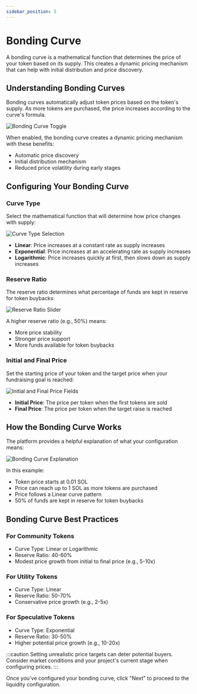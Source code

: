```yaml
---
sidebar_position: 5
---
```


# Bonding Curve

A bonding curve is a mathematical function that determines the price of your token based on its supply. This creates a dynamic pricing mechanism that can help with initial distribution and price discovery.

## Understanding Bonding Curves

Bonding curves automatically adjust token prices based on the token's supply. As more tokens are purchased, the price increases according to the curve's formula.

![Bonding Curve Toggle](https://fastly.picsum.photos/id/237/200/300.jpg?hmac=TmmQSbShHz9CdQm0NkEjx1Dyh_Y984R9LpNrpvH2D_U)

When enabled, the bonding curve creates a dynamic pricing mechanism with these benefits:
- Automatic price discovery
- Initial distribution mechanism
- Reduced price volatility during early stages

## Configuring Your Bonding Curve

### Curve Type

Select the mathematical function that will determine how price changes with supply:

![Curve Type Selection](https://fastly.picsum.photos/id/237/200/300.jpg?hmac=TmmQSbShHz9CdQm0NkEjx1Dyh_Y984R9LpNrpvH2D_U)

- **Linear**: Price increases at a constant rate as supply increases
- **Exponential**: Price increases at an accelerating rate as supply increases
- **Logarithmic**: Price increases quickly at first, then slows down as supply increases

### Reserve Ratio

The reserve ratio determines what percentage of funds are kept in reserve for token buybacks:

![Reserve Ratio Slider](https://fastly.picsum.photos/id/237/200/300.jpg?hmac=TmmQSbShHz9CdQm0NkEjx1Dyh_Y984R9LpNrpvH2D_U)

A higher reserve ratio (e.g., 50%) means:
- More price stability
- Stronger price support
- More funds available for token buybacks

### Initial and Final Price

Set the starting price of your token and the target price when your fundraising goal is reached:

![Initial and Final Price Fields](https://fastly.picsum.photos/id/237/200/300.jpg?hmac=TmmQSbShHz9CdQm0NkEjx1Dyh_Y984R9LpNrpvH2D_U)

- **Initial Price**: The price per token when the first tokens are sold
- **Final Price**: The price per token when the target raise is reached

## How the Bonding Curve Works

The platform provides a helpful explanation of what your configuration means:

![Bonding Curve Explanation](https://fastly.picsum.photos/id/237/200/300.jpg?hmac=TmmQSbShHz9CdQm0NkEjx1Dyh_Y984R9LpNrpvH2D_U)

In this example:
- Token price starts at 0.01 SOL
- Price can reach up to 1 SOL as more tokens are purchased
- Price follows a Linear curve pattern
- 50% of funds are kept in reserve for token buybacks

## Bonding Curve Best Practices

### For Community Tokens
- Curve Type: Linear or Logarithmic
- Reserve Ratio: 40-60%
- Modest price growth from initial to final price (e.g., 5-10x)

### For Utility Tokens
- Curve Type: Linear
- Reserve Ratio: 50-70%
- Conservative price growth (e.g., 2-5x)

### For Speculative Tokens
- Curve Type: Exponential
- Reserve Ratio: 30-50%
- Higher potential price growth (e.g., 10-20x)

:::caution
Setting unrealistic price targets can deter potential buyers. Consider market conditions and your project's current stage when configuring prices.
:::

Once you've configured your bonding curve, click "Next" to proceed to the liquidity configuration. 